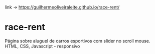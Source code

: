 link -> https://guilhermeoliveiraleite.github.io/race-rent/
# race-rent
Página sobre aluguel de carros esportivos com slider no scroll mouse. 
HTML, CSS, Javascript - responsivo
